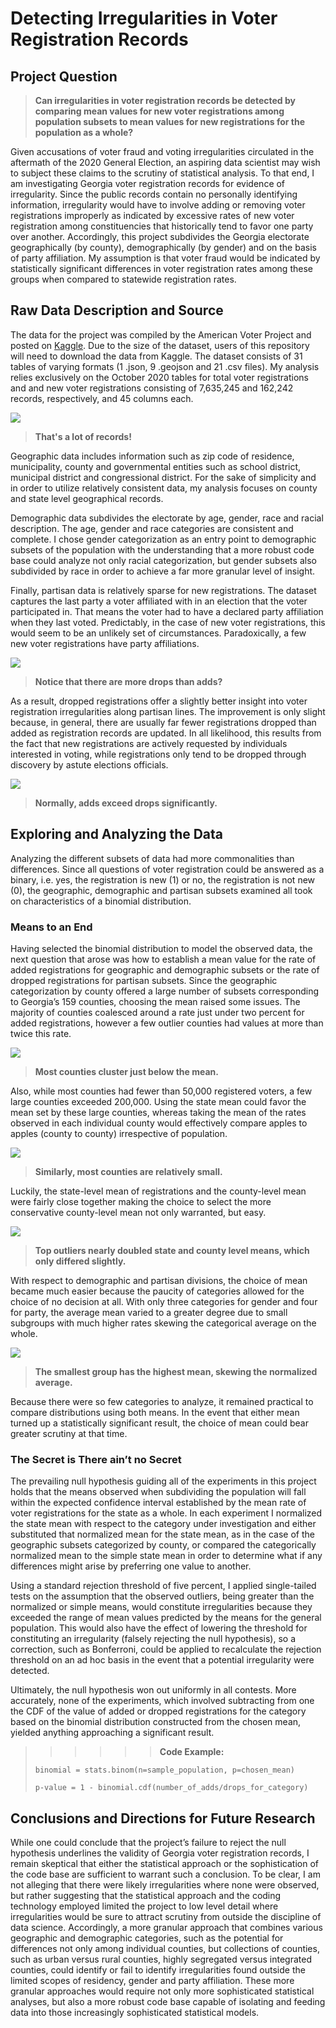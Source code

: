 # **Detecting Irregularities in Voter Registration Records**


## **Project Question**

> **Can irregularities in voter registration records be detected by comparing mean values for new voter registrations among population subsets to mean values for new registrations for the population as a whole?**

Given accusations of voter fraud and voting irregularities circulated in the aftermath of the 2020 General Election, an aspiring data scientist may wish to subject these claims to the scrutiny of statistical analysis. To that end, I am investigating Georgia voter registration records for evidence of irregularity. Since the public records contain no personally identifying information, irregularity would have to involve adding or removing voter registrations improperly as indicated by excessive rates of new voter registration among constituencies that historically tend to favor one party over another. Accordingly, this project subdivides the Georgia electorate geographically (by county), demographically (by gender) and on the basis of party affiliation. My assumption is that voter fraud would be indicated by statistically significant differences in voter registration rates among these groups when compared to statewide registration rates.


## **Raw Data Description and Source**
The data for the project was compiled by the American Voter Project and posted on [Kaggle](https://www.kaggle.com/gabrielaltay/georgia-voter-list-202011). Due to the size of the dataset, users of this repository will need to download the data from Kaggle. The dataset consists of 31 tables of varying formats (1 .json, 9 .geojson and 21 .csv files). My analysis relies exclusively on the October 2020 tables for total voter registrations and and new voter registrations consisting of 7,635,245 and 162,242 records, respectively, and 45 columns each.

![](images/all_info.png)

> **That's a lot of records!**

Geographic data includes information such as zip code of residence, municipality, county and governmental entities such as school district, municipal district and congressional district. For the sake of simplicity and in order to utilize relatively consistent data, my analysis focuses on county and state level geographical records.

Demographic data subdivides the electorate by age, gender, race and racial description. The age, gender and race categories are consistent and complete. I chose gender categorization as an entry point to demographic subsets of the population with the understanding that a more robust code base could analyze not only racial categorization, but gender subsets also subdivided by race in order to achieve a far more granular level of insight.

Finally, partisan data is relatively sparse for new registrations. The dataset captures the last party a voter affiliated with in an election that the voter participated in. That means the voter had to have a declared party affiliation when they last voted. Predictably, in the case of new voter registrations, this would seem to be an unlikely set of circumstances. Paradoxically, a few new voter registrations have party affiliations.

![](images/party_add_drops_bar.png)

> **Notice that there are more drops than adds?**

As a result, dropped registrations offer a slightly better insight into voter registration irregularities along partisan lines. The improvement is only slight because, in general, there are usually far fewer registrations dropped than added as registration records are updated. In all likelihood, this results from the fact that new registrations are actively requested by individuals interested in voting, while registrations only tend to be dropped through discovery by astute elections officials.

![](images/state_add_drop_bar.png)

> **Normally, adds exceed drops significantly.**


## **Exploring and Analyzing the Data**
Analyzing the different subsets of data had more commonalities than differences. Since all questions of voter registration could be answered as a binary, i.e. yes, the registration is new (1) or no, the registration is not new (0), the geographic, demographic and partisan subsets examined all took on characteristics of a binomial distribution.

### Means to an End
Having selected the binomial distribution to model the observed data, the next question that arose was how to establish a mean value for the rate of added registrations for geographic and demographic subsets or the rate of dropped registrations for partisan subsets.
Since the geographic categorization by county offered a large number of subsets corresponding to Georgia’s 159 counties, choosing the mean raised some issues. The majority of counties coalesced around a rate just under two percent for added registrations, however a few outlier counties had values at more than twice this rate. 

![](images/county_rates_hist.png)

> **Most counties cluster just below the mean.**

Also, while most counties had fewer than 50,000 registered voters, a few large counties exceeded 200,000. Using the state mean could favor the mean set by these large counties, whereas taking the mean of the rates observed in each individual county would effectively compare apples to apples (county to county) irrespective of population.

![](images/county_pop_hist.png)

> **Similarly, most counties are relatively small.**

Luckily, the state-level mean of registrations and the county-level mean were fairly close together making the choice to select the more conservative county-level mean not only warranted, but easy.

![](images/top5_bar.png)

> **Top outliers nearly doubled state and county level means, which only differed slightly.**

With respect to demographic and partisan divisions, the choice of mean became much easier because the paucity of categories allowed for the choice of no decision at all. With only three categories for gender and four for party, the average mean varied to a greater degree due to small subgroups with much higher rates skewing the categorical average on the whole.

![](images/gender_rates_bar.png)

> **The smallest group has the highest mean, skewing the normalized average.**

Because there were so few categories to analyze, it remained practical to compare distributions using both means. In the event that either mean turned up a statistically significant result, the choice of mean could bear greater scrutiny at that time.

### The Secret is There ain’t no Secret
The prevailing null hypothesis guiding all of the experiments in this project holds that the means observed when subdividing the population will fall within the expected confidence interval established by the mean rate of voter registrations for the state as a whole. In each experiment I normalized the state mean with respect to the category under investigation and either substituted that normalized mean for the state mean, as in the case of the geographic subsets categorized by county, or compared the categorically normalized mean to the simple state mean in order to determine what if any differences might arise by preferring one value to another.

Using a standard rejection threshold of five percent, I applied single-tailed tests on the assumption that the observed outliers, being greater than the normalized or simple means, would constitute irregularities because they exceeded the range of mean values predicted by the means for the general population. This would also have the effect of lowering the threshold for constituting an irregularity (falsely rejecting the null hypothesis), so a correction, such as Bonferroni, could be applied to recalculate the rejection threshold on an ad hoc basis in the event that a potential irregularity were detected.

Ultimately, the null hypothesis won out uniformly in all contests. More accurately, none of the experiments, which involved subtracting from one the CDF of the value of added or dropped registrations for the category based on the binomial distribution constructed from the chosen mean, yielded anything approaching a significant result.

>>>>>>**Code Example:**
>
>``binomial = stats.binom(n=sample_population, p=chosen_mean)``
>
>``p-value = 1 - binomial.cdf(number_of_adds/drops_for_category)``

## **Conclusions and Directions for Future Research**
While one could conclude that the project’s failure to reject the null hypothesis underlines the validity of Georgia voter registration records, I remain skeptical that either the statistical approach or the sophistication of the code base are sufficient to warrant such a conclusion. To be clear, I am not alleging that there were likely irregularities where none were observed, but rather suggesting that the statistical approach and the coding technology employed limited the project to low level detail where irregularities would be sure to attract scrutiny from outside the discipline of data science. Accordingly, a more granular approach that combines various geographic and demographic categories, such as the potential for differences not only among individual counties, but collections of counties, such as urban versus rural counties, highly segregated versus integrated counties, could identify or fail to identify irregularities found outside the limited scopes of residency, gender and party affiliation. These more granular approaches would require not only more sophisticated statistical analyses, but also a more robust code base capable of isolating and feeding data into those increasingly sophisticated statistical models.